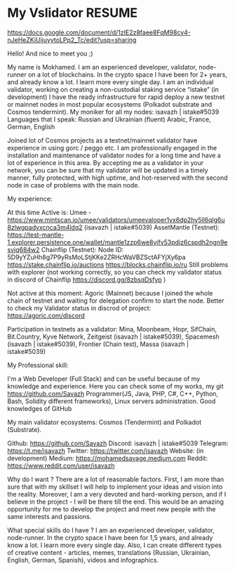 # My Vslidator RESUME
https://docs.google.com/document/d/1zIE2z8faee8FqM98cy4-nJeHeZKiUijuyytoLPp2_Tc/edit?usp=sharing

Hello! And nice to meet you ;)
 
My name is Mokhamed. I am an experienced developer, validator, node-runner on a lot of blockchains. In the crypto space I have been for 2+ years, and already know a lot. I learn more every single day. I am an individual validator, working on creating a non-custodial staking service “istake” (in development)
I have the ready infrastructure for rapid deploy a new testnet or mainnet nodes in most popular ecosystems (Polkadot substrate and Cosmos tendermint).
My moniker for all my nodes: isavazh | istake#5039
Languages that I speak: Russian and Ukrainian (fluent) Arabic, France, German, English
 
Joined lot of Cosmos projects as a testnet/mainnet validator have experience in using gorc / peggo etc. I am professionally engaged in the installation and maintenance of validator nodes for a long time and have a lot of experience in this area. By accepting me as a validator in your network, you can be sure that my validator will be updated in a timely manner, fully protected, with high uptime, and hot-reserved with the second node in case of problems with the main node.

My experience:

At this time Active is:
Umee - https://www.mintscan.io/umee/validators/umeevaloper1yx6dp2hy5ll6qlg6u8zlwgpadyxcnca3m4ldq2 (isavazh | istake#5039)
AssetMantle (Testnet):
https://test-mantle-1.explorer.persistence.one/wallet/mantle1zzp6we8yjfv53pdjz6cspdh2ngn9esvjq684w2
Chainflip (Testnet):
Node ID: 5D9yYZuHh8g7P9yRsMoLStjKKe2ZRHcWaVBZSctAFYjXy6pa
https://stake.chainflip.io/auctions
https://blocks.chainflip.io/ru
Still problems with explorer (not working correctly, so you can check my validator status in discord of  Chainflip https://discord.gg/8zbsqDsfyp )

Not active at this moment:
Agoric (Mainnet) because I joined the whole chain of testnet and waiting for delegation confirm to start the node. Better to check my Validator status in discrod of project: https://agoric.com/discord


Participation in testnets as a validator: 
Mina, Moonbeam, Hopr, SifChain, Bit.Country, Kyve Network, Zeitgeist (isavazh | istake#5039), Spacemesh (isavazh | istake#5039), Frontier (Chain test), Massa (isavazh | istake#5039)

My Professional skill:

I'm a Web Developer (Full Stack) and can be useful because of my knowledge and experience. Here you can check some of my works, my git https://github.com/Savazh
Programmer(JS, Java, PHP, C#, C++, Python, Bash, Solidity different frameworks), Linux servers administration. Good knowledges of GitHub

My main validator ecosystems: Cosmos (Tendermint) and Polkadot (Substrate).

Github:  https://github.com/Savazh
Discord: isavazh | istake#5039
Telegram: https://t.me/isavazh
Twitter: https://twitter.com/isavazh
Website: (in development)
Medium: https://mohamedsavage.medium.com
Reddit: https://www.reddit.com/user/isavazh

Why do I want ? 
There are a lot of reasonable factors. First, I am more than sure that with my skillset I will help to implement your ideas and vision into the reality. Moreover, I am a very devoted and hard-working person, and if I believe in the project - I will be there till the end. This would be an amazing opportunity for me to develop the project and meet new people with the same interests and passions.

What special skills do I have ? 
I am an experienced developer, validator, node-runner. In the crypto space I have been for 1,5 years, and already know a lot. I learn more every single day. Also, I can create different types of creative content - articles, memes, translations (Russian, Ukrainian, English, German, Spanish), videos and infographics.
